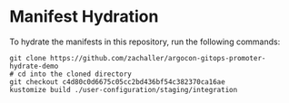 # Manifest Hydration

To hydrate the manifests in this repository, run the following commands:

```shell
git clone https://github.com/zachaller/argocon-gitops-promoter-hydrate-demo
# cd into the cloned directory
git checkout c4d80c0d6675c05cc2bd436bf54c382370ca16ae
kustomize build ./user-configuration/staging/integration
```

